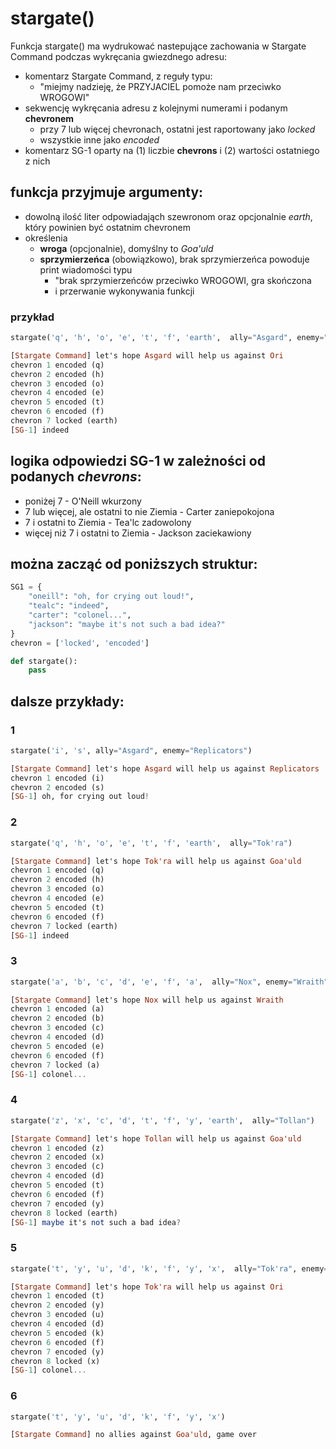 # stargate()

Funkcja stargate() ma wydrukować nastepujące zachowania w Stargate Command podczas wykręcania gwiezdnego adresu:

* komentarz Stargate Command, z reguły typu:
  * "miejmy nadzieję, że PRZYJACIEL pomoże nam przeciwko WROGOWI"
* sekwencję wykręcania adresu z kolejnymi numerami i podanym **chevronem**
  * przy 7 lub więcej chevronach, ostatni jest raportowany jako _locked_
  * wszystkie inne jako _encoded_
* komentarz SG-1 oparty na (1) liczbie **chevrons** i (2) wartości ostatniego z nich

## funkcja przyjmuje argumenty:

* dowolną ilość liter odpowiadająch szewronom oraz opcjonalnie _earth_, który powinien być ostatnim chevronem
* określenia 
  * **wroga** (opcjonalnie), domyślny to _Goa'uld_
  * **sprzymierzeńca** (obowiązkowo), brak sprzymierzeńca powoduje print wiadomości typu
    * "brak sprzymierzeńców przeciwko WROGOWI, gra skończona
    * i przerwanie wykonywania funkcji

### przykład

```python
stargate('q', 'h', 'o', 'e', 't', 'f', 'earth',  ally="Asgard", enemy="Ori")
```

```haskell
[Stargate Command] let's hope Asgard will help us against Ori
chevron 1 encoded (q)
chevron 2 encoded (h)
chevron 3 encoded (o)
chevron 4 encoded (e)
chevron 5 encoded (t)
chevron 6 encoded (f)
chevron 7 locked (earth)
[SG-1] indeed
```
   

## logika odpowiedzi SG-1 w zależności od podanych _chevrons_:

* poniżej 7 - O'Neill wkurzony
* 7 lub więcej, ale ostatni to nie Ziemia - Carter zaniepokojona
* 7 i ostatni to Ziemia - Tea'lc zadowolony
* więcej niż 7 i ostatni to Ziemia - Jackson zaciekawiony

## można zacząć od poniższych struktur:

```python
SG1 = {
    "oneill": "oh, for crying out loud!",
    "tealc": "indeed",
    "carter": "colonel...",
    "jackson": "maybe it's not such a bad idea?"
}
chevron = ['locked', 'encoded']

def stargate():
    pass
```

## dalsze przykłady:

### 1

```python
stargate('i', 's', ally="Asgard", enemy="Replicators")
```

```haskell
[Stargate Command] let's hope Asgard will help us against Replicators
chevron 1 encoded (i)
chevron 2 encoded (s)
[SG-1] oh, for crying out loud!
```

### 2

```python
stargate('q', 'h', 'o', 'e', 't', 'f', 'earth',  ally="Tok'ra")
```

```haskell
[Stargate Command] let's hope Tok'ra will help us against Goa'uld
chevron 1 encoded (q)
chevron 2 encoded (h)
chevron 3 encoded (o)
chevron 4 encoded (e)
chevron 5 encoded (t)
chevron 6 encoded (f)
chevron 7 locked (earth)
[SG-1] indeed
```

### 3

```python
stargate('a', 'b', 'c', 'd', 'e', 'f', 'a',  ally="Nox", enemy="Wraith")
```

```haskell
[Stargate Command] let's hope Nox will help us against Wraith
chevron 1 encoded (a)
chevron 2 encoded (b)
chevron 3 encoded (c)
chevron 4 encoded (d)
chevron 5 encoded (e)
chevron 6 encoded (f)
chevron 7 locked (a)
[SG-1] colonel...
```

### 4

```python
stargate('z', 'x', 'c', 'd', 't', 'f', 'y', 'earth',  ally="Tollan")
```

```haskell
[Stargate Command] let's hope Tollan will help us against Goa'uld
chevron 1 encoded (z)
chevron 2 encoded (x)
chevron 3 encoded (c)
chevron 4 encoded (d)
chevron 5 encoded (t)
chevron 6 encoded (f)
chevron 7 encoded (y)
chevron 8 locked (earth)
[SG-1] maybe it's not such a bad idea?
```

### 5

```python
stargate('t', 'y', 'u', 'd', 'k', 'f', 'y', 'x',  ally="Tok'ra", enemy="Ori")
```

```haskell
[Stargate Command] let's hope Tok'ra will help us against Ori
chevron 1 encoded (t)
chevron 2 encoded (y)
chevron 3 encoded (u)
chevron 4 encoded (d)
chevron 5 encoded (k)
chevron 6 encoded (f)
chevron 7 encoded (y)
chevron 8 locked (x)
[SG-1] colonel...
```


### 6

```python
stargate('t', 'y', 'u', 'd', 'k', 'f', 'y', 'x')
```

```haskell
[Stargate Command] no allies against Goa'uld, game over
```
